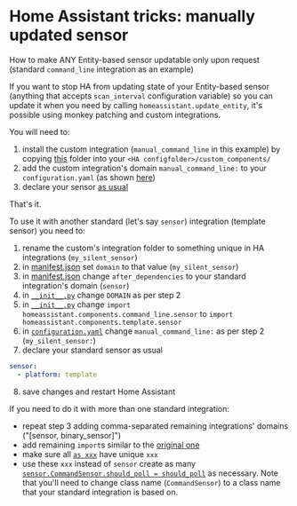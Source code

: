 # Home Assistant tricks: manually updated sensor
How to make ANY Entity-based sensor updatable only upon request (standard `command_line` integration as an example)

If you want to stop HA from updating state of your Entity-based sensor (anything that accepts `scan_interval` configuration variable) so you can update it when you need by calling `homeassistant.update_entity`, it's possible using monkey patching and custom integrations.

You will need to:
1. install the custom integration (`manual_command_line` in this example) by copying [this](custom_components/) folder into your `<HA configfolder>/custom_components/`
2. add the custom integration's domain `manual_command_line:` to your `configuration.yaml` (as shown [here](configuration.yaml#L3))
3. declare your sensor [as usual](command_line.yaml)

That's it.

To use it with another standard (let's say `sensor`) integration (template sensor) you need to:
1. rename the custom's integration folder to something unique in HA integrations (`my_silent_sensor`)
2. in [manifest.json](custom_components/manual_command_line/manifest.json#L2) set `domain` to that value (`my_silent_sensor`)
3. in [manifest.json](custom_components/manual_command_line/manifest.json#L6) change `after_dependencies` to your standard integration's domain (`sensor`)
4. in [`__init__.py`](custom_components/manual_command_line/__init__.py#L1) change `DOMAIN` as per step 2
5. in [`__init__.py`](custom_components/manual_command_line/__init__.py#L3) change `import homeassistant.components.command_line.sensor` to `import homeassistant.components.template.sensor`
6. in [`configuration.yaml`](configuration.yaml#L3) change `manual_command_line:` as per step 2 (`my_silent_sensor:`)
7. declare your standard sensor as usual
```yaml
sensor:
  - platform: template
```
8. save changes and restart Home Assistant

If you need to do it with more than one standard integration:
- repeat step 3 adding comma-separated remaining integrations' domains ("[sensor, binary_sensor]")
- add remaining `import`s similar to the [original one](custom_components/manual_command_line/__init__.py#L3)
- make sure all [`as xxx`](custom_components/manual_command_line/__init__.py#L3) have unique `xxx`
- use these `xxx` instead of `sensor` create as many [`sensor.CommandSensor.should_poll = should_poll`](custom_components/manual_command_line/__init__.py#L9) as necessary. Note that you'll need to change class name (`CommandSensor`) to a class name that your standard integration is based on.
